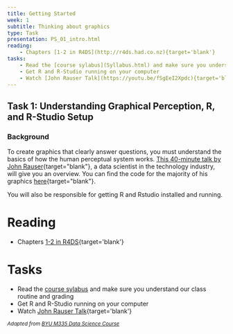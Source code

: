 ```yaml
---
title: Getting Started
week: 1 
subtitle: Thinking about graphics
type: Task
presentation: PS_01_intro.html
reading:
    - Chapters [1-2 in R4DS](http://r4ds.had.co.nz){target='blank'}
tasks:
    - Read the [course sylabus](Syllabus.html) and make sure you understand our class routine and grading
    - Get R and R-Studio running on your computer
    - Watch [John Rauser Talk](https://youtu.be/fSgEeI2Xpdc){target='blank'}
---
```


## Task 1: Understanding Graphical Perception, R, and R-Studio Setup 
### Background 
To create graphics that clearly answer questions, you must understand the basics of how the human perceptual system works. [This 40-minute talk by John Rauser](https://youtu.be/fSgEeI2Xpdc){target="blank"}, a data scientist in the technology industry, will give you an overview. You can find the code for the majority of his graphics [here](https://github.com/jrauser/writing/blob/master/how_humans_see_data/hhsd_notes.Rmd){target="blank"}.

You will also be responsible for getting R and Rstudio installed and running.




# Reading

- Chapters [1-2 in R4DS](http://r4ds.had.co.nz){target='blank'}


# Tasks
- Read the [course sylabus](Syllabus.html) and make sure you understand our class routine and grading
- Get R and R-Studio running on your computer
- Watch [John Rauser Talk](https://youtu.be/fSgEeI2Xpdc){target='blank'}

<i> <small> Adapted from [BYU M335 Data Science Course](https://byuistats.github.io/M335) </small> </i>
